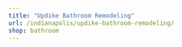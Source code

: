 ```yaml
---
title: "Updike Bathroom Remodeling"
url: /indianapolis/updike-bathroom-remodeling/
shop: bathroom
---
```

